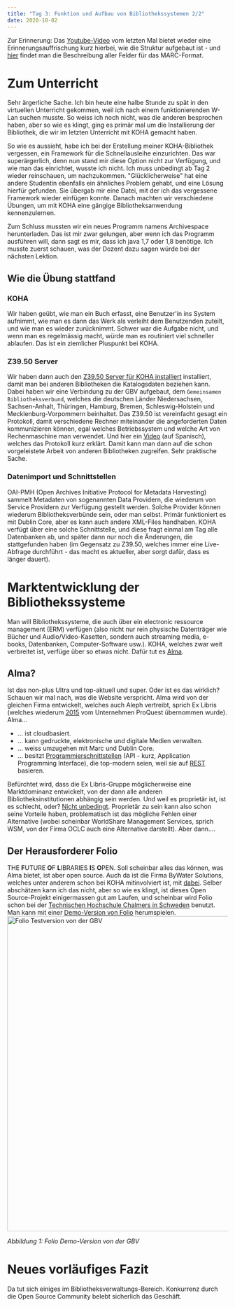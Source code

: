 ```yaml
---
title: "Tag 3: Funktion und Aufbau von Bibliothekssystemen 2/2"
date: 2020-10-02
---
```

Zur Erinnerung: Das [Youtube-Video](https://youtu.be/FRPGR4OBHt0?t=45) vom letzten Mal bietet wieder eine Erinnerungsauffrischung kurz hierbei, wie die Struktur aufgebaut ist - und [hier](https://www.loc.gov/marc/MARC_2012_Concise_PDF/Part3_Bibliographic.pdf) findet man die Beschreibung aller Felder für das MARC-Format. 

# Zum Unterricht 
Sehr ärgerliche Sache. Ich bin heute eine halbe Stunde zu spät in den virtuellen Unterricht gekommen, weil ich nach einem funktionierenden W-Lan suchen musste. 
So weiss ich noch nicht, was die anderen besprochen haben, aber so wie es klingt, ging es primär mal um die Installierung der Bibliothek, die wir im letzten Unterricht mit KOHA gemacht haben. 

So wie es aussieht, habe ich bei der Erstellung meiner KOHA-Bibliothek vergessen, ein Framework für die Schnellausleihe einzurichten. Das war superärgerlich, denn nun stand mir diese Option nicht zur Verfügung, und wie man das einrichtet, wusste ich nicht. 
Ich muss unbedingt ab Tag 2 wieder reinschauen, um nachzukommen. 
"Glücklicherweise" hat eine andere Studentin ebenfalls ein ähnliches Problem gehabt, und eine Lösung hierfür gefunden. Sie übergab mir eine Datei, mit der ich das vergessene Framework wieder einfügen konnte. 
Danach machten wir verschiedene Übungen, um mit KOHA eine gängige Bibliotheksanwendung kennenzulernen. 

Zum Schluss mussten wir ein neues Programm namens Archivespace herunterladen. Das ist mir zwar gelungen, aber wenn ich das Programm ausführen will, dann sagt es mir, dass ich java 1,7 oder 1,8 benötige. Ich musste zuerst schauen, was der Dozent dazu sagen würde bei der nächsten Lektion. 

## Wie die Übung stattfand
### KOHA
Wir haben geübt, wie man ein Buch erfasst, eine Benutzer'in ins System aufnimmt, wie man es dann das Werk als verleiht dem Benutzenden zuteilt, und wie man es wieder zurücknimmt. Schwer war die Aufgabe nicht, und wenn man es regelmässig macht, würde man es routiniert viel schneller ablaufen. Das ist ein ziemlicher Pluspunkt bei KOHA.

### Z39.50 Server 
Wir haben dann auch den [Z39.50 Server für KOHA installiert](https://www.youtube.com/watch?v=AAndm9nz4rI) installiert, damit man bei anderen Bibliotheken die Katalogsdaten beziehen kann. Dabei haben wir eine Verbindung zu der GBV aufgebaut, dem `Gemeinsamen Bibliotheksverbund`, welches die deutschen Länder Niedersachsen, Sachsen-Anhalt, Thüringen, Hamburg, Bremen, Schleswig-Holstein und Mecklenburg-Vorpommern beinhaltet.
Das Z39.50 ist vereinfacht gesagt ein Protokoll, damit verschiedene Rechner miteinander die angeforderten Daten kommunizieren können, egal welches Betriebssystem und welche Art von Rechenmaschine man verwendet. Und hier ein [Video](https://www.youtube.com/watch?v=u0BnUYAOC8g) (auf Spanisch), welches das Protokoll kurz erklärt. 
Damit kann man dann auf die schon vorgeleistete Arbeit von anderen Bibliotheken zugreifen. Sehr praktische Sache. 

### Datenimport und Schnittstellen
OAI-PMH (Open Archives Initiative Protocol for Metadata Harvesting) sammelt Metadaten von sogenannten Data Providern, die wiederum von Service Providern zur Verfügung gestellt werden. Solche Provider können wiederum Bibliotheksverbünde sein, oder man selbst. Primär funktioniert es mit Dublin Core, aber es kann auch andere XML-Files handhaben. KOHA verfügt über eine solche Schnittstelle, und diese fragt einmal am Tag alle Datenbanken ab, und später dann nur noch die Änderungen, die stattgefunden haben (im Gegensatz zu Z39.50, welches immer eine Live-Abfrage durchführt - das macht es aktueller, aber sorgt dafür, dass es länger dauert). 

# Marktentwicklung der Bibliothekssysteme
Man will Bibliothekssysteme, die auch über ein electronic ressource management (ERM) verfügen (also nicht nur rein physische Datenträger wie Bücher und Audio/Video-Kasetten, sondern auch streaming media, e-books, Datenbanken, Computer-Software usw.). KOHA, welches zwar weit verbreitet ist, verfüge über so etwas nicht. Dafür tut es [Alma](https://exlibrisgroup.com/de/produkte/alma-cloudgestuetzte-bibliotheksplattform/). 
## Alma?
Ist das non-plus Ultra und top-aktuell und super. Oder ist es das wirklich? Schauen wir mal nach, was die Website verspricht. Alma wird von der gleichen Firma entwickelt, welches auch Aleph vertreibt, sprich Ex Libris (welches wiederum [2015](https://support.proquest.com/articledetail?id=kA23r000000FW86CAG) vom Unternehmen ProQuest übernommen wurde). Alma...
* ... ist cloudbasiert. 
* ... kann gedruckte, elektronische und digitale Medien verwalten.
* ... weiss umzugehen mit Marc und Dublin Core. 
* ... besitzt [Programmierschnittstellen](https://developers.exlibrisgroup.com/alma/apis/) (API - kurz, Application Programming Interface), die top-modern seien, weil sie auf [REST](https://www.youtube.com/watch?v=7YcW25PHnAA) basieren.

Befürchtet wird, dass die Ex Libris-Gruppe möglicherweise eine Marktdominanz entwickelt, von der dann alle anderen Bibliotheksinstitutionen abhängig sein werden. Und weil es proprietär ist, ist es schlecht, oder? [Nicht unbedingt](https://www.webcampus.de/blog/142/open-source-vs-proprietaere-systeme-was-ist-das-richtige-fuer-mich#:~:text=Bekannte%20Beispiele%20f%C3%BCr%20Open%20Source,die%20das%20Programm%20entwickelt%20hat.). Proprietär zu sein kann also schon seine Vorteile haben, problematisch ist das mögliche Fehlen einer Alternative (wobei scheinbar WorldShare Management Services, sprich WSM, von der Firma OCLC auch eine Alternative darstellt). Aber dann.... 

## Der Herausforderer Folio
THE **F**UTURE **O**F **L**IBRARIES **I**S **O**PEN. 
Soll scheinbar alles das können, was Alma bietet, ist aber open source. Auch da ist die Firma ByWater Solutions, welches unter anderem schon bei KOHA mitinvolviert ist, mit [dabei](https://bywatersolutions.com/projects/folio). 
Selber abschätzen kann ich das nicht, aber so wie es klingt, ist dieses Open Source-Projekt einigermassen gut am Laufen, und scheinbar wird Folio schon bei der [Technischen Hochschule Chalmers in Schweden](https://americanlibrariesmagazine.org/2020/05/01/2020-library-systems-report/) benutzt. 
Man kann mit einer [Demo-Version von Folio](https://www.folio-bib.org/) herumspielen. 
<img src="https://raw.githubusercontent.com/charleswinkler/charleswinkler.github.io/master/_images/folio_demo_gbv.de.png" alt="Folio Testversion von der GBV" width="720">

_Abbildung 1: Folio Demo-Version von der GBV_ 

# Neues vorläufiges Fazit
Da tut sich einiges im Bibliotheksverwaltungs-Bereich. Konkurrenz durch die Open Source Community belebt sicherlich das Geschäft. 
